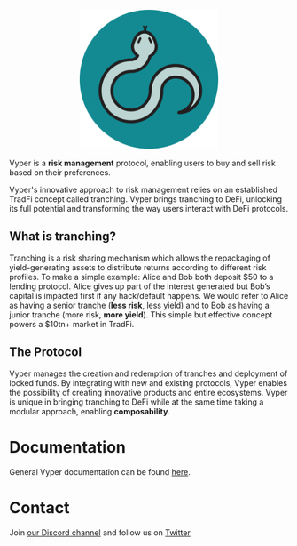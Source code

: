 <p align="center">
  <a href="https://vyperprotocol.io">
    <img alt="Vyper Protocol" src="https://github.com/vyper-protocol/branding/blob/main/medium-logo.png" width="250" />
  </a>
</p>

Vyper is a **risk management** protocol, enabling users to buy and sell risk based on their preferences.

Vyper's innovative approach to risk management relies on an established TradFi concept called tranching. Vyper brings tranching to DeFi, unlocking its full potential and transforming the way users interact with DeFi protocols.

## What is tranching?

Tranching is a risk sharing mechanism which allows the repackaging of yield-generating assets to distribute returns according to different risk profiles.
To make a simple example: Alice and Bob both deposit $50 to a lending protocol. Alice gives up part of the interest generated but Bob’s capital is impacted first if any hack/default happens.
We would refer to Alice as having a senior tranche (**less risk**, less yield) and to Bob as having a junior tranche (more risk, **more yield**).
This simple but effective concept powers a $10tn+ market in TradFi.

## The Protocol

Vyper manages the creation and redemption of tranches and deployment of locked funds. By integrating with new and existing protocols, Vyper enables the possibility of creating innovative products and entire ecosystems.
Vyper is unique in bringing tranching to DeFi while at the same time taking a modular approach, enabling **composability**.

# Documentation

General Vyper documentation can be found [here](https://docs.vyperprotocol.io/).

# Contact

Join [our Discord channel](https://discord.gg/KYaXgwetcK) and follow us on [Twitter](https://twitter.com/VyperProtocol)
